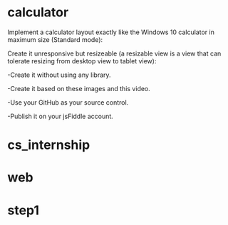 # calculator

Implement a calculator layout exactly like the Windows 10 calculator in maximum size (Standard mode):

Create it unresponsive but resizeable (a resizable view is a view that can tolerate resizing from desktop view to tablet view):

-Create it without using any library.

-Create it based on these images and this video.

-Use your GitHub as your source control.

-Publish it on your jsFiddle account.
# cs_internship
# web 
# step1
